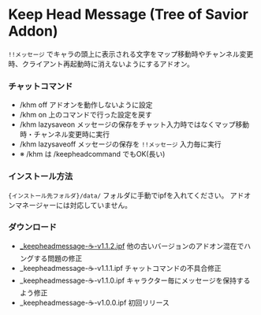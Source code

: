 # Keep Head Message (Tree of Savior Addon)

`!!メッセージ` でキャラの頭上に表示される文字をマップ移動時やチャンネル変更時、クライアント再起動時に消えないようにするアドオン。

### チャットコマンド

- /khm off アドオンを動作しないように設定
- /khm on  上のコマンドで行った設定を戻す
- /khm lazysaveon  メッセージの保存をチャット入力時ではなくマップ移動時・チャンネル変更時に実行
- /khm lazysaveoff メッセージの保存を `!!メッセージ` 入力毎に実行
- ※ /khm は /keepheadcommand でもOK(長い)


### インストール方法

`{インストール先フォルダ}/data/` フォルダに手動でipfを入れてください。
アドオンマネージャーには対応していません。


### ダウンロード

- [_keepheadmessage-☕-v1.1.2.ipf](https://github.com/yyyyyu/Tree-of-Savior-Addons/blob/master/KeepHeadMessage/ipf/_keepheadmessage-%E2%98%95-v1.1.2.ipf) 他の古いバージョンのアドオン混在でハングする問題の修正
- _keepheadmessage-☕-v1.1.1.ipf チャットコマンドの不具合修正
- _keepheadmessage-☕-v1.1.0.ipf キャラクター毎にメッセージを保持するよう修正
- _keepheadmessage-☕-v1.0.0.ipf 初回リリース



